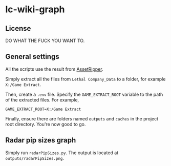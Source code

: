 # lc-wiki-graph

## License

DO WHAT THE FUCK YOU WANT TO.

## General settings

All the scripts use the result from [AssetRipper](https://github.com/AssetRipper/AssetRipper).

Simply extract all the files from `Lethal Company_Data` to a folder, for example `X:/Game Extract`.

Then, create a `.env` file. Specify the `GAME_EXTRACT_ROOT` variable to the path of the extracted files. For example,

```
GAME_EXTRACT_ROOT=X:/Game Extract
```

Finally, ensure there are folders named `outputs` and `caches` in the project root directory. You're now good to go.

## Radar pip sizes graph

Simply run `radarPipSizes.py`. The output is located at `outputs/radarPipSizes.png`.
